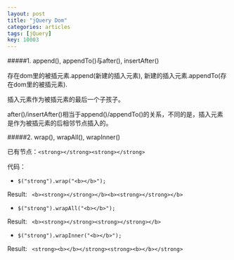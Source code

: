 ```yaml
---
layout: post
title: "jQuery Dom"
categories: articles
tags: [jQuery]
key: 10003
---
```

#####1. append(), appendTo()与after(), insertAfter()

存在dom里的被插元素.append(新建的插入元素), 新建的插入元素.appendTo(存在dom里的被插元素).

插入元素作为被插元素的最后一个子孩子。

after()/insertAfter()相当于append()/appendTo()的关系，不同的是，插入元素是作为被插元素的后相邻节点插入的。

#####2. wrap(), wrapAll(), wrapInner()

已有节点：`<strong></strong><strong></strong>`

代码：

+  `$("strong").wrap("<b></b>");`

Result: ` <b><strong></strong></b><b><strong></strong></b>`

+ `$("strong").wrapAll("<b></b>");`

Result: ` <b><strong></strong><strong></strong></b>`

+ `$("strong").wrapInner("<b></b>");`

Result: ` <strong><b></b></strong><strong><b></b></strong>`
